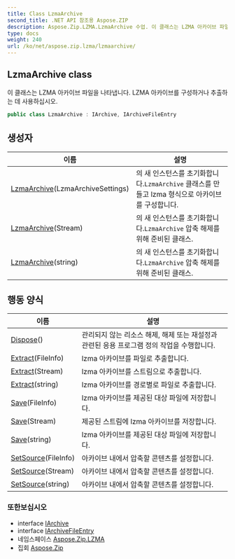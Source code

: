 ```yaml
---
title: Class LzmaArchive
second_title: .NET API 참조용 Aspose.ZIP
description: Aspose.Zip.LZMA.LzmaArchive 수업. 이 클래스는 LZMA 아카이브 파일을 나타냅니다. LZMA 아카이브를 구성하거나 추출하는 데 사용하십시오.
type: docs
weight: 240
url: /ko/net/aspose.zip.lzma/lzmaarchive/
---
```

## LzmaArchive class

이 클래스는 LZMA 아카이브 파일을 나타냅니다. LZMA 아카이브를 구성하거나 추출하는 데 사용하십시오.

```csharp
public class LzmaArchive : IArchive, IArchiveFileEntry
```

## 생성자

| 이름 | 설명 |
| --- | --- |
| [LzmaArchive](lzmaarchive/#constructor)(LzmaArchiveSettings) | 의 새 인스턴스를 초기화합니다.`LzmaArchive` 클래스를 만들고 lzma 형식으로 아카이브를 구성합니다. |
| [LzmaArchive](lzmaarchive/#constructor_1)(Stream) | 의 새 인스턴스를 초기화합니다.`LzmaArchive` 압축 해제를 위해 준비된 클래스. |
| [LzmaArchive](lzmaarchive/#constructor_2)(string) | 의 새 인스턴스를 초기화합니다.`LzmaArchive` 압축 해제를 위해 준비된 클래스. |

## 행동 양식

| 이름 | 설명 |
| --- | --- |
| [Dispose](../../aspose.zip.lzma/lzmaarchive/dispose/)() | 관리되지 않는 리소스 해제, 해제 또는 재설정과 관련된 응용 프로그램 정의 작업을 수행합니다. |
| [Extract](../../aspose.zip.lzma/lzmaarchive/extract/#extract)(FileInfo) | lzma 아카이브를 파일로 추출합니다. |
| [Extract](../../aspose.zip.lzma/lzmaarchive/extract/#extract_1)(Stream) | lzma 아카이브를 스트림으로 추출합니다. |
| [Extract](../../aspose.zip.lzma/lzmaarchive/extract/#extract_2)(string) | lzma 아카이브를 경로별로 파일로 추출합니다. |
| [Save](../../aspose.zip.lzma/lzmaarchive/save/#save)(FileInfo) | lzma 아카이브를 제공된 대상 파일에 저장합니다. |
| [Save](../../aspose.zip.lzma/lzmaarchive/save/#save_1)(Stream) | 제공된 스트림에 lzma 아카이브를 저장합니다. |
| [Save](../../aspose.zip.lzma/lzmaarchive/save/#save_2)(string) | lzma 아카이브를 제공된 대상 파일에 저장합니다. |
| [SetSource](../../aspose.zip.lzma/lzmaarchive/setsource/#setsource)(FileInfo) | 아카이브 내에서 압축할 콘텐츠를 설정합니다. |
| [SetSource](../../aspose.zip.lzma/lzmaarchive/setsource/#setsource_1)(Stream) | 아카이브 내에서 압축할 콘텐츠를 설정합니다. |
| [SetSource](../../aspose.zip.lzma/lzmaarchive/setsource/#setsource_2)(string) | 아카이브 내에서 압축할 콘텐츠를 설정합니다. |

### 또한보십시오

* interface [IArchive](../../aspose.zip/iarchive/)
* interface [IArchiveFileEntry](../../aspose.zip/iarchivefileentry/)
* 네임스페이스 [Aspose.Zip.LZMA](../../aspose.zip.lzma/)
* 집회 [Aspose.Zip](../../)


